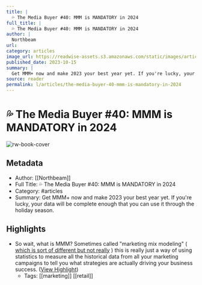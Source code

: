 ```yaml
---
title: |
  💦 The Media Buyer #40: MMM is MANDATORY in 2024
full_title: |
  💦 The Media Buyer #40: MMM is MANDATORY in 2024
author: |
  Northbeam
url: 
category: articles
image_url: https://readwise-assets.s3.amazonaws.com/static/images/article1.be68295a7e40.png
published_date: 2023-10-15
summary: |
  Get MMM+ now and make 2023 your best year yet. If you're lucky, your data will be complete enough that you can use it through the holiday season.
source: reader
permalink: l/articles/the-media-buyer-40-mmm-is-mandatory-in-2024
---
```

# 💦 The Media Buyer #40: MMM is MANDATORY in 2024

![rw-book-cover](https://readwise-assets.s3.amazonaws.com/static/images/article1.be68295a7e40.png)

## Metadata
- Author: [[Northbeam]]
- Full Title: 💦 The Media Buyer #40: MMM is MANDATORY in 2024
- Category: #articles
- Summary: Get MMM+ now and make 2023 your best year yet. If you're lucky, your data will be complete enough that you can use it through the holiday season.

## Highlights
- So wait, what is MMM? Sometimes called "marketing mix modeling" ( [which is sort of different but not really](https://info.northbeam.io/e3t/Ctc/UC+113/d2FFQX04/VWFHTS98Nzl6Vm7D2H1Z9MGyW8Ny6Rt54GGTnN3cFw6z3qgyTW8wLKSR6lZ3mHW6CjW897gB32-W8z96hs2PCGF3W9h5VCV1lChWTW6-Z12w5zC7lvW8Z5ssP38qZkZW4ZwwKv2JZmQhW3znqJJ49_VJmW1j5GSN7RbJgDW7MQ4VW67vbm3VLW6_k8hZwS-W63rZ3Q7Htw-jW7Q7fnL6lk1n0W7LvzJ_1RLdFBVltlG38CDRZPW7Q5pJ-7M5RlWW3bHYSf1F3T9YVzjbXR4HNx7ZTfPHN2m-kqYW6plpj35khNXqW8NMr4T6kC25JW2rXm-H1cDQdBW3r9wCr4Zk9gFW57RH-P6KyNz-W7vMV-s6TWHqrW2r5qdy62SLlGW71NNR41t41-FW1SSv624PzRRmW6Zfrf45cjGyNdb5zF404) ) this is really just a way of using statistics to measure all the historical data from all your marketing campaigns to tell you what strategies are actually driving your business success. ([View Highlight](https://read.readwise.io/read/01hcvx4nxgmzgmdsygys48p6g3))
    - Tags: [[marketing]] [[retail]] 


